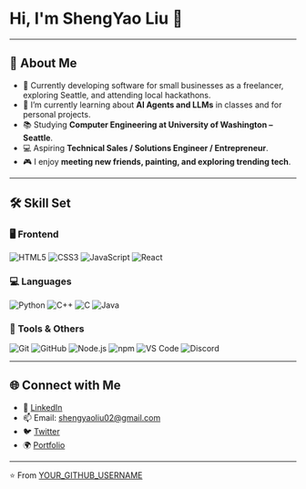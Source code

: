 # Hi, I'm ShengYao Liu 👋

---

## 👤 About Me

- 🔭 Currently developing software for small businesses as a freelancer, exploring Seattle, and attending local hackathons.
- 🌱 I’m currently learning about **AI Agents and LLMs** in classes and for personal projects.
- 📚 Studying **Computer Engineering at University of Washington – Seattle**.
- 💻 Aspiring **Technical Sales / Solutions Engineer / Entrepreneur**.
- 🎮 I enjoy **meeting new friends, painting, and exploring trending tech**.

---

## 🛠️ Skill Set

### 🖥️ Frontend
![HTML5](https://img.shields.io/badge/HTML5-E34F26?logo=html5&logoColor=white)
![CSS3](https://img.shields.io/badge/CSS3-1572B6?logo=css3&logoColor=white)
![JavaScript](https://img.shields.io/badge/JavaScript-F7DF1E?logo=javascript&logoColor=black)
![React](https://img.shields.io/badge/React-61DAFB?logo=react&logoColor=black)

### 💻 Languages
![Python](https://img.shields.io/badge/Python-3776AB?logo=python&logoColor=white)
![C++](https://img.shields.io/badge/C++-00599C?logo=cplusplus&logoColor=white)
![C](https://img.shields.io/badge/C-A8B9CC?logo=c&logoColor=black)
![Java](https://img.shields.io/badge/Java-007396?logo=java&logoColor=white)

### 🧰 Tools & Others
![Git](https://img.shields.io/badge/Git-F05032?logo=git&logoColor=white)
![GitHub](https://img.shields.io/badge/GitHub-181717?logo=github&logoColor=white)
![Node.js](https://img.shields.io/badge/Node.js-339933?logo=node.js&logoColor=white)
![npm](https://img.shields.io/badge/npm-CB3837?logo=npm&logoColor=white)
![VS Code](https://img.shields.io/badge/VS%20Code-007ACC?logo=visual-studio-code&logoColor=white)
![Discord](https://img.shields.io/badge/Discord-5865F2?logo=discord&logoColor=white)

---

## 🌐 Connect with Me

- 💼 [LinkedIn](https://www.linkedin.com/in/yourprofile/)
- 📫 Email: [shengyaoliu02@gmail.com](mailto:shengyaoliu02@gmail.com)
- 🐦 [Twitter](https://twitter.com/yourhandle)
- 🌍 [Portfolio](https://your-portfolio-site.com)

---

⭐️ From [YOUR_GITHUB_USERNAME](https://github.com/YOUR_GITHUB_USERNAME)
